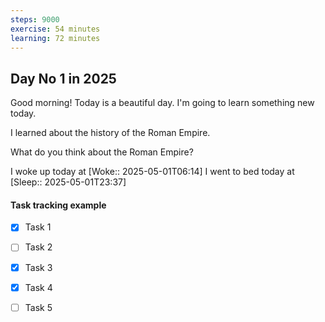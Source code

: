 ```yaml
---
steps: 9000
exercise: 54 minutes
learning: 72 minutes
---
```

## Day No 1 in 2025
Good morning! Today is a beautiful day.
I'm going to learn something new today.

I learned about the history of the Roman Empire.

What do you think about the Roman Empire?

I woke up today at [Woke:: 2025-05-01T06:14]
I went to bed today at [Sleep:: 2025-05-01T23:37]

#### Task tracking example
- [x] Task 1
- [ ] Task 2
- [x] Task 3
- [x] Task 4
- [ ] Task 5

